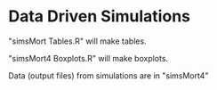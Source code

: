 # Data Driven Simulations

"simsMort Tables.R" will make tables.

"simsMort4 Boxplots.R" will make boxplots. 

Data (output files) from simulations are in "simsMort4"

